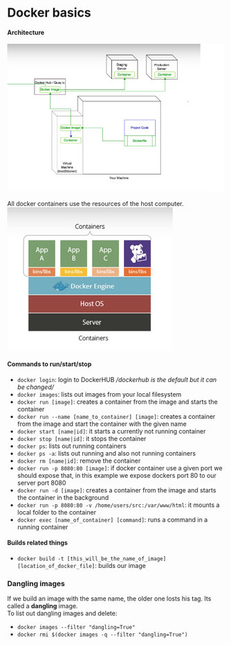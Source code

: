 # Docker basics

#### Architecture
![architecture](./images/docker_one.PNG)
<br/>
<br/>
All docker containers use the resources of the host computer.
<br/>
![architecture](./images/docker_two.PNG)

#### Commands to run/start/stop
- `docker login`: login to DockerHUB */dockerhub is the default but it can be changed/*
- `docker images`: lists out images from your local filesystem
- `docker run [image]`: creates a container from the image and starts the container
- `docker run --name [name_to_container] [image]`: creates a container from the image and start the container with the given name
- `docker start [name|id]`: it starts a currently not running container
- `docker stop [name|id]`: it stops the container
- `docker ps`: lists out running containers
- `docker ps -a`: lists out running and also not running containers
- `docker rm [name|id]`: remove the container
- `docker run -p 8080:80 [image]`: if docker container use a given port we should expose that, in this example we expose dockers port 80 to our server port 8080
- `docker run -d [image]`: creates a container from the image and starts the container in the background
- `docker run -p 8080:80 -v /home/users/src:/var/www/html`: it mounts a local folder to the container
- `docker exec [name_of_container] [command]`: runs a command in a running container

#### Builds related things
- `docker build -t [this_will_be_the_name_of_image] [location_of_docker_file]`: builds our image

### Dangling images
If we build an image with the same name, the older one losts his tag. Its called a **dangling** image.<br/>
To list out dangling images and delete:
- `docker images --filter "dangling=True"`
- `docker rmi $(docker images -q --filter "dangling=True")`
